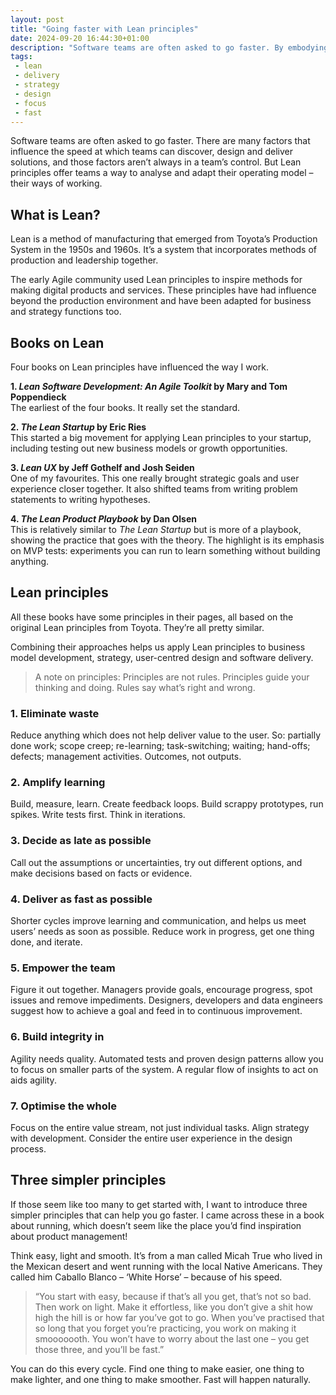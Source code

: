 ```yaml
---
layout: post
title: "Going faster with Lean principles"
date: 2024-09-20 16:44:30+01:00
description: "Software teams are often asked to go faster. By embodying Lean principles, we can improve focus and speed up."
tags:
 - lean
 - delivery
 - strategy
 - design
 - focus
 - fast
---
```


Software teams are often asked to go faster. There are many factors that influence the speed at which teams can discover, design and deliver solutions, and those factors aren’t always in a team’s control. But Lean principles offer teams a way to analyse and adapt their operating model – their ways of working.

## What is Lean?

Lean is a method of manufacturing that emerged from Toyota’s Production System in the 1950s and 1960s. It’s a system that incorporates methods of production and leadership together. 

The early Agile community used Lean principles to inspire methods for making digital products and services. These principles have had influence beyond the production environment and have been adapted for business and strategy functions too.

## Books on Lean

Four books on Lean principles have influenced the way I work.

**1. _Lean Software Development: An Agile Toolkit_ by Mary and Tom Poppendieck**\
The earliest of the four books. It really set the standard.

**2. _The Lean Startup_ by Eric Ries**\
This started a big movement for applying Lean principles to your startup, including testing out new business models or growth opportunities.

**3. _Lean UX_ by Jeff Gothelf and Josh Seiden**\
One of my favourites. This one really brought strategic goals and user experience closer together. It also shifted teams from writing problem statements to writing hypotheses.

**4. _The Lean Product Playbook_ by Dan Olsen**\
This is relatively similar to _The Lean Startup_ but is more of a playbook, showing the practice that goes with the theory. The highlight is its emphasis on MVP tests: experiments you can run to learn something without building anything.

## Lean principles

All these books have some principles in their pages, all based on the original Lean principles from Toyota. They’re all pretty similar. 

Combining their approaches helps us apply Lean principles to business model development, strategy, user-centred design and software delivery.

> A note on principles: Principles are not rules. Principles guide your thinking and doing. Rules say what’s right and wrong.

### 1. Eliminate waste

Reduce anything which does not help deliver value to the user. So: partially done work; scope creep; re-learning; task-switching; waiting; hand-offs; defects; management activities. Outcomes, not outputs.

### 2. Amplify learning

Build, measure, learn. Create feedback loops. Build scrappy prototypes, run spikes. Write tests first. Think in iterations.

### 3. Decide as late as possible

Call out the assumptions or uncertainties, try out different options, and make decisions based on facts or evidence.

### 4. Deliver as fast as possible

Shorter cycles improve learning and communication, and helps us meet users’ needs as soon as possible. Reduce work in progress, get one thing done, and iterate.

### 5. Empower the team

Figure it out together. Managers provide goals, encourage progress, spot issues and remove impediments. Designers, developers and data engineers suggest how to achieve a goal and feed in to continuous improvement.

### 6. Build integrity in

Agility needs quality. Automated tests and proven design patterns allow you to focus on smaller parts of the system. A regular flow of insights to act on aids agility.

### 7. Optimise the whole

Focus on the entire value stream, not just individual tasks. Align strategy with development. Consider the entire user experience in the design process. 

## Three simpler principles

If those seem like too many to get started with, I want to introduce three simpler principles that can help you go faster. I came across these in a book about running, which doesn’t seem like the place you’d find inspiration about product management! 

Think easy, light and smooth. It’s from a man called Micah True who lived in the Mexican desert and went running with the local Native Americans. They called him Caballo Blanco – ‘White Horse’ – because of his speed.

> “You start with easy, because if that’s all you get, that’s not so bad. Then work on light. Make it effortless, like you don’t give a shit how high the hill is or how far you’ve got to go. When you’ve practised that so long that you forget you’re practicing, you work on making it smooooooth. You won’t have to worry about the last one – you get those three, and you’ll be fast.”

You can do this every cycle. Find one thing to make easier, one thing to make lighter, and one thing to make smoother. Fast will happen naturally.
